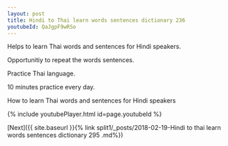 ```yaml
---
layout: post
title: Hindi to Thai learn words sentences dictionary 236 
youtubeId: QaJgpF9wRSo
---
```

 
 
Helps to learn Thai words and sentences for Hindi speakers.

Opportunitiy to repeat the words sentences. 

Practice Thai language. 
 
10 minutes practice every day. 
 
How to learn Thai words and sentences for Hindi speakers 
 
{% include youtubePlayer.html id=page.youtubeId %}
 
 
[Next]({{ site.baseurl }}{% link  split1/_posts/2018-02-19-Hindi to thai learn words sentences dictionary 295 .md%})
 
